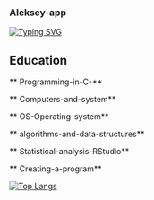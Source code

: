 ### Aleksey-app 
[![Typing SVG](https://readme-typing-svg.herokuapp.com?color=%2336BCF7&lines=work+study+entertainment)](https://git.io/typing-svg)
## Education

** Programming-in-C-**

** Computers-and-system**

** OS-Operating-system**

** algorithms-and-data-structures**

** Statistical-analysis-RStudio**

** Creating-a-program**

[![Top Langs](https://github-readme-stats.vercel.app/api/top-langs/?username=Aleksey-app)](https://github.com/anuraghazra/github-readme-stats)
<!--
**Aleksey-app/Aleksey-app** is a ✨ _special_ ✨ repository because its `README.md` (this file) appears on your GitHub profile.

Here are some ideas to get you started:

- 🔭 I’m currently working on ...
- 🌱 I’m currently learning ...
- 👯 I’m looking to collaborate on ...
- 🤔 I’m looking for help with ...
- 💬 Ask me about ...
- 📫 How to reach me: ...
- 😄 Pronouns: ...
- ⚡ Fun fact: ...
-->
